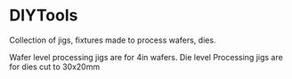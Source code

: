 # DIYTools
Collection of jigs, fixtures made to process wafers, dies.

Wafer level processing jigs are for 4in wafers.
Die level Processing jigs are for dies cut to 30x20mm
